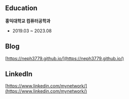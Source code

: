 ## Education
**홍익대학교 컴퓨터공학과** 
- 2019.03 ~ 2023.08

## Blog
[https://neph3779.github.io/](https://neph3779.github.io/)

## LinkedIn
[https://www.linkedin.com/mynetwork/](https://www.linkedin.com/mynetwork/)
